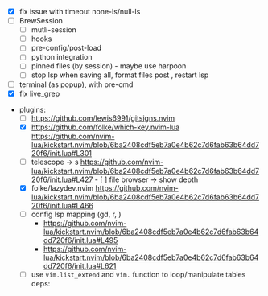 - [x] fix issue with timeout none-ls/null-ls
- [ ] BrewSession
  - [ ] mutli-session
  - [ ] hooks
  - [ ] pre-config/post-load
  - [ ] python integration
  - [ ] pinned files (by session) - maybe use harpoon
  - [ ] stop lsp when saving all, format files post , restart lsp
- [ ] terminal (as popup), with pre-cmd
- [x] fix live_grep
- plugins:
  - [ ] https://github.com/lewis6991/gitsigns.nvim
  - [x] https://github.com/folke/which-key.nvim-lua
        https://github.com/nvim-lua/kickstart.nvim/blob/6ba2408cdf5eb7a0e4b62c7d6fab63b64dd720f6/init.lua#L301
  - [ ] telescope -> <leader>s
        https://github.com/nvim-lua/kickstart.nvim/blob/6ba2408cdf5eb7a0e4b62c7d6fab63b64dd720f6/init.lua#L427 - [ ] file browser -> show depth
  - [x] folke/lazydev.nvim
        https://github.com/nvim-lua/kickstart.nvim/blob/6ba2408cdf5eb7a0e4b62c7d6fab63b64dd720f6/init.lua#L466
  - [ ] config lsp mapping (gd, r, )
    - https://github.com/nvim-lua/kickstart.nvim/blob/6ba2408cdf5eb7a0e4b62c7d6fab63b64dd720f6/init.lua#L495
    - https://github.com/nvim-lua/kickstart.nvim/blob/6ba2408cdf5eb7a0e4b62c7d6fab63b64dd720f6/init.lua#L621
  - [ ] use `vim.list_extend` and `vim.` function to loop/manipulate tables
        deps:
